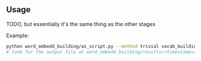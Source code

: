 ## Usage

TODO, but essentially it's the same thing as the other stages

Example:
```bash
python word_embedd_building/as_script.py --method trivial vocab_building/results/noop_train_pos_dummy/top-k-freq_500.txt data_preprocessing/results/preprocessed__noop/train_neg.txt
# look for the output file at word_embedd_building/results/<timestamp>/trivial.npy
```
